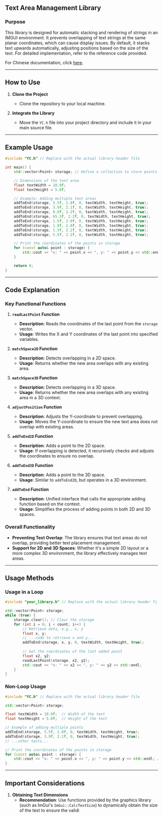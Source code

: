 ## Text Area Management Library

### **Purpose**
This library is designed for automatic stacking and rendering of strings in an IMGUI environment. It prevents overlapping of text strings at the same planar coordinates, which can cause display issues. By default, it stacks text upwards automatically, adjusting positions based on the size of the text. For detailed implementation, refer to the reference code provided.

For Chinese documentation, click [here](README.zh-CN.md).

---

## **How to Use**

1. **Clone the Project**
   - Clone the repository to your local machine.

2. **Integrate the Library**
   - Move the `YC.h` file into your project directory and include it in your main source file.

---

## **Example Usage**

```cpp
#include "YC.h" // Replace with the actual library header file

int main() {
    std::vector<Point> storage; // Define a collection to store points

    // Dimensions of the text area
    float textWidth = 10.0f;  
    float textHeight = 5.0f;  

    // Example: Adding multiple text areas
    addToEnd(storage, 5.5f, 2.0f, 0, textWidth, textHeight, true);
    addToEnd(storage, 3.9f, 2.1f, 0, textWidth, textHeight, true);
    addToEnd(storage, 0.0f, 2.2f, 0, textWidth, textHeight, true);
    addToEnd(storage, 65.5f, 2.2f, 0, textWidth, textHeight, true);
    addToEnd(storage, 1.5f, 2.0f, 0, textWidth, textHeight, true);
    addToEnd(storage, 1.9f, 2.0f, 0, textWidth, textHeight, true);
    addToEnd(storage, 1.5f, 2.2f, 0, textWidth, textHeight, true);
    addToEnd(storage, 5.5f, 2.2f, 0, textWidth, textHeight, true);

    // Print the coordinates of the points in storage
    for (const auto& point : storage) {
        std::cout << "x: " << point.x << ", y: " << point.y << std::endl; // Output the coordinates of each point
    }

    return 0;
}
```

---

## **Code Explanation**

### **Key Functional Functions**

1. **`readLastPoint` Function**
   - **Description**: Reads the coordinates of the last point from the `storage` vector.
   - **Usage**: Writes the X and Y coordinates of the last point into specified variables.

2. **`matchSpace2D` Function**
   - **Description**: Detects overlapping in a 2D space.
   - **Usage**: Returns whether the new area overlaps with any existing area.

3. **`matchSpace3D` Function**
   - **Description**: Detects overlapping in a 3D space.
   - **Usage**: Returns whether the new area overlaps with any existing area in a 3D context.

4. **`adjustPosition` Function**
   - **Description**: Adjusts the Y-coordinate to prevent overlapping.
   - **Usage**: Moves the Y-coordinate to ensure the new text area does not overlap with existing areas.

5. **`addToEnd2D` Function**
   - **Description**: Adds a point to the 2D space.
   - **Usage**: If overlapping is detected, it recursively checks and adjusts the coordinates to ensure no overlap.

6. **`addToEnd3D` Function**
   - **Description**: Adds a point to the 3D space.
   - **Usage**: Similar to `addToEnd2D`, but operates in a 3D environment.

7. **`addToEnd` Function**
   - **Description**: Unified interface that calls the appropriate adding function based on the context.
   - **Usage**: Simplifies the process of adding points in both 2D and 3D spaces.

### **Overall Functionality**

- **Preventing Text Overlap**: The library ensures that text areas do not overlap, providing better text placement management.
- **Support for 2D and 3D Spaces**: Whether it's a simple 2D layout or a more complex 3D environment, the library effectively manages text areas.

---

## **Usage Methods**

### **Usage in a Loop**

```cpp
#include "your_library.h" // Replace with the actual library header file

std::vector<Point> storage;
while (true) {
    storage.clear(); // Clear the storage
    for (int i = 0; i < count; i++) {
        // Retrieve data, e.g., x, y
        float x, y;
        // ...code to retrieve x and y...
        addToEnd(storage, x, y, 0, textWidth, textHeight, true);
        
        // Get the coordinates of the last added point
        float x2, y2;
        readLastPoint(storage, x2, y2);
        std::cout << "x: " << x2 << ", y: " << y2 << std::endl;
    }
}
```

### **Non-Loop Usage**

```cpp
#include "YC.h" // Replace with the actual library header file

std::vector<Point> storage;

float textWidth = 10.0f;  // Width of the text
float textHeight = 5.0f;  // Height of the text

// Example of adding multiple points
addToEnd(storage, 5.5f, 2.0f, 0, textWidth, textHeight, true);
addToEnd(storage, 3.9f, 2.1f, 0, textWidth, textHeight, true);
// ...other texts...

// Print the coordinates of the points in storage
for (const auto& point : storage) {
    std::cout << "x: " << point.x << ", y: " << point.y << std::endl; // Output the coordinates of each point
}
```

---

## **Important Considerations**

1. **Obtaining Text Dimensions**
   - **Recommendation**: Use functions provided by the graphics library (such as ImGui's `ImGui::CalcTextSize`) to dynamically obtain the size of the text to ensure the validi
